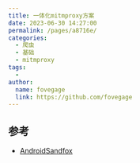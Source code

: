 ```yaml
---
title: 一体化mitmproxy方案
date: 2023-06-30 14:27:00
permalink: /pages/a8716e/
categories:
  - 爬虫
  - 基础
  - mitmproxy
tags:
  - 
author: 
  name: fovegage
  link: https://github.com/fovegage
---
```

## 参考

- [AndroidSandfox](https://github.com/123ojp/AndroidSandfox/tree/main)